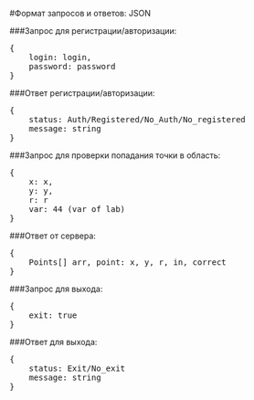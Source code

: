 #Формат запросов и ответов: JSON

###Запрос для регистрации/авторизации:
<pre>
{
	login: login,
	password: password
}
</pre>

###Ответ регистрации/авторизации:
<pre>
{
	status: Auth/Registered/No_Auth/No_registered
	message: string
}
</pre>

###Запрос для проверки попадания точки в область:
<pre>
{
	x: x,
	y: y,
	r: r
	var: 44 (var of lab)
}
</pre>

###Ответ от сервера:
<pre>
{
	Points[] arr, point: x, y, r, in, correct
}
</pre>

###Запрос для выхода:
<pre>
{
	exit: true
}
</pre>

###Ответ для выхода:
<pre>
{
	status: Exit/No_exit
	message: string
}
</pre>